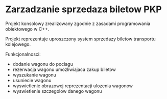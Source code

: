 # Zarzadzanie sprzedaza biletow PKP
Projekt konsolowy zrealizowany zgodnie z zasadami programowania obiektowego w C++.

Projekt reprezentuje uproszczony system sprzedazy biletow transportu kolejowego.

Funkcjonalnosci:

- dodanie wagonu do pociagu
- rezerwacja wagonu umozliwiajaca zakup biletow
- wyszukanie wagonu
- usuniecie wagonu
- wyswietlenie obrazowej reprezentacji ulozenia wagonow
- wyswietlenie szczegolow danego wagonu